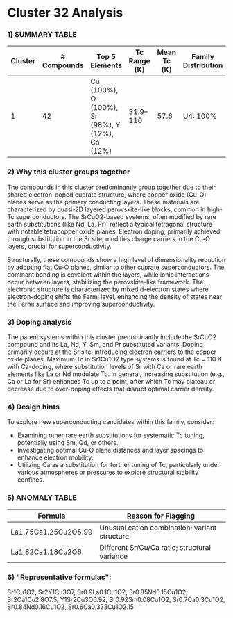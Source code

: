 # Cluster 32 Analysis


### 1) SUMMARY TABLE

| Cluster | # Compounds | Top 5 Elements                  | Tc Range (K) | Mean Tc (K) | Family Distribution | Notes                             |
|---------|-------------|---------------------------------|--------------|-------------|--------------------|------------------------------------|
| 1       | 42          | Cu (100%), O (100%), Sr (98%), Y (12%), Ca (12%) | 31.9–110     | 57.6        | U4: 100%          | Mainly electron-doped cuprates; Sr-Cu-O systems dominate |

### 2) **Why this cluster groups together**

The compounds in this cluster predominantly group together due to their shared electron-doped cuprate structure, where copper oxide (Cu-O) planes serve as the primary conducting layers. These materials are characterized by quasi-2D layered perovskite-like blocks, common in high-Tc superconductors. The SrCuO2-based systems, often modified by rare earth substitutions (like Nd, La, Pr), reflect a typical tetragonal structure with notable tetracopper oxide planes. Electron doping, primarily achieved through substitution in the Sr site, modifies charge carriers in the Cu-O layers, crucial for superconductivity.

Structurally, these compounds show a high level of dimensionality reduction by adopting flat Cu-O planes, similar to other cuprate superconductors. The dominant bonding is covalent within the layers, while ionic interactions occur between layers, stabilizing the perovskite-like framework. The electronic structure is characterized by mixed d-electron states where electron-doping shifts the Fermi level, enhancing the density of states near the Fermi surface and improving superconductivity.

### 3) **Doping analysis**

The parent systems within this cluster predominantly include the SrCuO2 compound and its La, Nd, Y, Sm, and Pr substituted variants. Doping primarily occurs at the Sr site, introducing electron carriers to the copper oxide planes. Maximum Tc in Sr1Cu1O2 type systems is found at Tc = 110 K with Ca-doping, where substitution levels of Sr with Ca or rare earth elements like La or Nd modulate Tc. In general, increasing substitution (e.g., Ca or La for Sr) enhances Tc up to a point, after which Tc may plateau or decrease due to over-doping effects that disrupt optimal carrier density.

### 4) **Design hints**

To explore new superconducting candidates within this family, consider:
- Examining other rare earth substitutions for systematic Tc tuning, potentially using Sm, Gd, or others.
- Investigating optimal Cu-O plane distances and layer spacings to enhance electron mobility.
- Utilizing Ca as a substitution for further tuning of Tc, particularly under various atmospheres or pressures to explore structural stability confines.

### 5) ANOMALY TABLE

| Formula            | Reason for Flagging                           |
|--------------------|-----------------------------------------------|
| La1.75Ca1.25Cu2O5.99 | Unusual cation combination; variant structure |
| La1.82Ca1.18Cu2O6   | Different Sr/Cu/Ca ratio; structural variance |

### 6) "Representative formulas": 
Sr1Cu1O2, Sr2Y1Cu3O7, Sr0.9La0.1Cu1O2, Sr0.85Nd0.15Cu1O2, Sr2Ca1Cu2.8O7.5, Y1Sr2Cu3O6.92, Sr0.92Sm0.08Cu1O2, Sr0.7Ca0.3Cu1O2, Sr0.84Nd0.16Cu1O2, Sr0.6Ca0.333Cu1O2.15